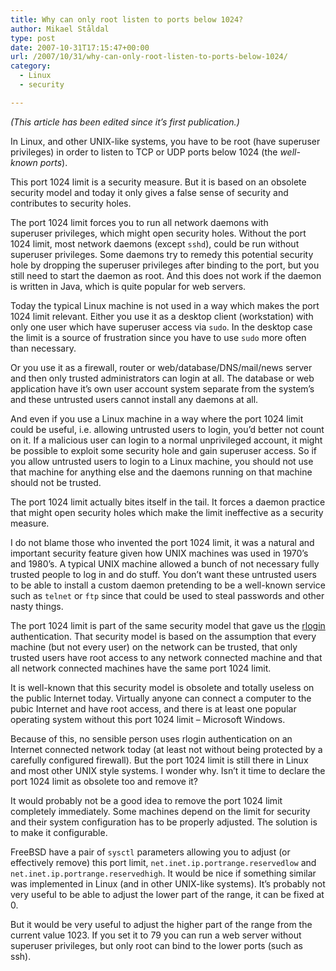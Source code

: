 ```yaml
---
title: Why can only root listen to ports below 1024?
author: Mikael Ståldal
type: post
date: 2007-10-31T17:15:47+00:00
url: /2007/10/31/why-can-only-root-listen-to-ports-below-1024/
category:
  - Linux
  - security

---
```

_(This article has been edited since it&#8217;s first publication.)_

In Linux, and other UNIX-like systems, you have to be root (have superuser privileges) in order to listen to TCP or UDP ports below 1024 (the _well-known ports_).

This port 1024 limit is a security measure. But it is based on an obsolete security model and today it only gives a false sense of security and contributes to security holes.

The port 1024 limit forces you to run all network daemons with  
superuser privileges, which might open security holes. Without the port 1024 limit, most network daemons (except `sshd`), could be run without superuser privileges. Some daemons try to remedy this potential security hole by dropping the superuser privileges after binding to the port, but you still need to start the daemon as root. And this does not work if the daemon is written in Java, which is quite popular for web servers.

Today the typical Linux machine is not used in a way which makes the port 1024 limit relevant. Either you use it as a desktop client (workstation) with only one user which have superuser access via `sudo`. In the desktop case the limit is a source of frustration since you have to use `sudo` more often than necessary. 

Or you use it as a firewall, router or web/database/DNS/mail/news server and then only trusted administrators can login at all. The database or web application have it&#8217;s own user account system separate from the system&#8217;s and these untrusted users cannot install any daemons at all.

And even if you use a Linux machine in a way where the port 1024 limit could be useful, i.e. allowing untrusted users to login, you&#8217;d better not count on it. If a malicious user can login to a normal unprivileged account, it might be possible to exploit some security hole and gain superuser access. So if you allow untrusted users to login to a Linux machine, you should not use that machine for anything else and the daemons running on that machine should not be trusted.

The port 1024 limit actually bites itself in the tail. It forces a daemon practice that might open security holes which make the limit ineffective as a security measure.

I do not blame those who invented the port 1024 limit, it was a natural and important security feature given how UNIX machines was used in 1970&#8217;s and 1980&#8217;s. A typical UNIX machine allowed a bunch of not necessary fully trusted people to log in and do stuff. You don&#8217;t want these untrusted users to be able to install a custom daemon pretending to be a well-known service such as `telnet` or `ftp` since that could be used to steal passwords and other nasty things.

The port 1024 limit is part of the same security model that gave us the [rlogin][1] authentication. That security model is based on the assumption that every machine (but not every user) on the network can be trusted, that only trusted users have root access to any network connected machine and that all network connected machines have the same port 1024 limit.

It is well-known that this security model is obsolete and totally useless on the public Internet today. Virtually anyone can connect a computer to the pubic Internet and have root access, and there is at least one popular operating system without this port 1024 limit &#8211; Microsoft Windows.

Because of this, no sensible person uses rlogin authentication on an Internet connected network today (at least not without being protected by a carefully configured firewall). But the port 1024 limit is still there in Linux and most other UNIX style systems. I wonder why. Isn&#8217;t it time to declare the port 1024 limit as obsolete too and remove it?

It would probably not be a good idea to remove the port 1024 limit completely immediately. Some machines depend on the limit for security and their system configuration has to be properly adjusted. The solution is to make it configurable.

FreeBSD have a pair of `sysctl` parameters allowing you to adjust (or effectively remove) this port limit, `net.inet.ip.portrange.reservedlow` and `net.inet.ip.portrange.reservedhigh`. It would be nice if something similar was implemented in Linux (and in other UNIX-like systems). It&#8217;s probably not very useful to be able to adjust the lower part of the range, it can be fixed at 0.

But it would be very useful to adjust the higher part of the range from the current value 1023. If you set it to 79 you can run a web server without superuser privileges, but only root can bind to the lower ports (such as ssh).

 [1]: http://en.wikipedia.org/wiki/Rlogin
